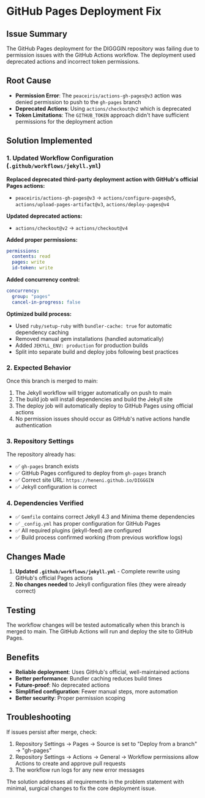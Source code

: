 # GitHub Pages Deployment Fix

## Issue Summary
The GitHub Pages deployment for the DIGGGIN repository was failing due to permission issues with the GitHub Actions workflow. The deployment used deprecated actions and incorrect token permissions.

## Root Cause
- **Permission Error**: The `peaceiris/actions-gh-pages@v3` action was denied permission to push to the `gh-pages` branch
- **Deprecated Actions**: Using `actions/checkout@v2` which is deprecated  
- **Token Limitations**: The `GITHUB_TOKEN` approach didn't have sufficient permissions for the deployment action

## Solution Implemented

### 1. Updated Workflow Configuration (`.github/workflows/jekyll.yml`)

**Replaced deprecated third-party deployment action with GitHub's official Pages actions:**
- `peaceiris/actions-gh-pages@v3` → `actions/configure-pages@v5`, `actions/upload-pages-artifact@v3`, `actions/deploy-pages@v4`

**Updated deprecated actions:**
- `actions/checkout@v2` → `actions/checkout@v4`

**Added proper permissions:**
```yaml
permissions:
  contents: read
  pages: write
  id-token: write
```

**Added concurrency control:**
```yaml
concurrency:
  group: "pages"
  cancel-in-progress: false
```

**Optimized build process:**
- Used `ruby/setup-ruby` with `bundler-cache: true` for automatic dependency caching
- Removed manual gem installations (handled automatically)
- Added `JEKYLL_ENV: production` for production builds
- Split into separate build and deploy jobs following best practices

### 2. Expected Behavior
Once this branch is merged to main:
1. The Jekyll workflow will trigger automatically on push to main
2. The build job will install dependencies and build the Jekyll site
3. The deploy job will automatically deploy to GitHub Pages using official actions
4. No permission issues should occur as GitHub's native actions handle authentication

### 3. Repository Settings
The repository already has:
- ✅ `gh-pages` branch exists
- ✅ GitHub Pages configured to deploy from `gh-pages` branch
- ✅ Correct site URL: `https://heneni.github.io/DIGGGIN`
- ✅ Jekyll configuration is correct

### 4. Dependencies Verified
- ✅ `Gemfile` contains correct Jekyll 4.3 and Minima theme dependencies
- ✅ `_config.yml` has proper configuration for GitHub Pages
- ✅ All required plugins (jekyll-feed) are configured
- ✅ Build process confirmed working (from previous workflow logs)

## Changes Made
1. **Updated `.github/workflows/jekyll.yml`** - Complete rewrite using GitHub's official Pages actions
2. **No changes needed** to Jekyll configuration files (they were already correct)

## Testing
The workflow changes will be tested automatically when this branch is merged to main. The GitHub Actions will run and deploy the site to GitHub Pages.

## Benefits
- **Reliable deployment**: Uses GitHub's official, well-maintained actions
- **Better performance**: Bundler caching reduces build times
- **Future-proof**: No deprecated actions
- **Simplified configuration**: Fewer manual steps, more automation
- **Better security**: Proper permission scoping

## Troubleshooting
If issues persist after merge, check:
1. Repository Settings → Pages → Source is set to "Deploy from a branch" → "gh-pages"
2. Repository Settings → Actions → General → Workflow permissions allow Actions to create and approve pull requests
3. The workflow run logs for any new error messages

The solution addresses all requirements in the problem statement with minimal, surgical changes to fix the core deployment issue.